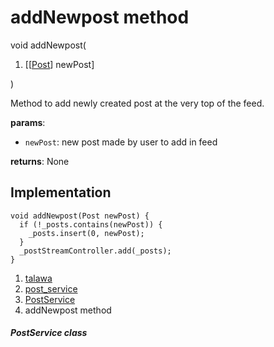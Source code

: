 
<div>

# addNewpost method

</div>


void addNewpost(

1.  [[[Post](../../models_post_post_model/Post-class.md)]
    newPost]

)



Method to add newly created post at the very top of the feed.

**params**:

-   `newPost`: new post made by user to add in feed

**returns**: None



## Implementation

``` language-dart
void addNewpost(Post newPost) {
  if (!_posts.contains(newPost)) {
    _posts.insert(0, newPost);
  }
  _postStreamController.add(_posts);
}
```







1.  [talawa](../../index.md)
2.  [post_service](../../services_post_service/)
3.  [PostService](../../services_post_service/PostService-class.md)
4.  addNewpost method

##### PostService class







